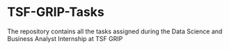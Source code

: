 # TSF-GRIP-Tasks
The repository contains all the tasks assigned during the Data Science and Business Analyst Internship at TSF GRIP
